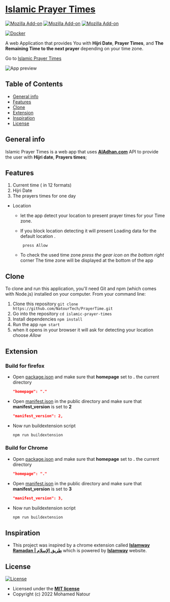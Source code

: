 # [Islamic Prayer Times](https://m-hafez22.github.io/islamic-prayer-times/)

[![Mozilla Add-on](https://img.shields.io/amo/users/islamic-prayer-times?style=social&logo=firefox)](https://addons.mozilla.org/en-US/firefox/addon/islamic-prayer-times/)
[![Mozilla Add-on](https://img.shields.io/amo/dw/islamic-prayer-times?style=social&logo=firefox)](https://addons.mozilla.org/en-US/firefox/addon/islamic-prayer-times/)
[![Mozilla Add-on](https://img.shields.io/amo/stars/islamic-prayer-times?style=falt&logo=firefox)](https://addons.mozilla.org/en-US/firefox/addon/islamic-prayer-times/)

[![Docker](https://img.shields.io/badge/-Docker_Image-2497EC?style=for-the-badge&logoColor=fff&logo=docker)](https://hub.docker.com/r/mohamedhafez/islamic_prayer_times)

A web Application that provides You with **Hijri Date**, **Prayer Times**, and **The Remaining Time to the next prayer** depending on your time zone.

Go to [Islamic Prayer Times](https://m-hafez22.github.io/islamic-prayer-times/)

![App preview](https://pbs.twimg.com/media/Fbff2VwXkAQ4knt?format=jpg&name=large)

## Table of Contents

- [General info](#general-info)
- [Features](#features)
- [Clone](#clone)
- [Extension](#extension)
- [Inspiration](#inspiration)
- [License](#license)

## General info

Islamic Prayer Times is a web app that uses **[AlAdhan.com](https://aladhan.com/prayer-times-api)** API to provide the user with **Hijri date**, **Prayers times**;


## Features

1. Current time ( in 12 formats)
2. Hijri Date
3. The prayers times for one day



- Location
  - let the app detect your location to present prayer times for your Time zone.
  - If you block location detecting it will present Loading data for the default location .
  
         press Allow
  
  - To check the used time zone *press the gear icon on the bottom right* corner The time zone will be displayed at the bottom of the app

## Clone

To clone and run this application, you'll need Git and npm (which comes with Node.js) installed on your computer.
From your command line:

1. Clone this repository
  `git clone https://github.com/NatourTech/PrayerTime.git`
2. Go into the repository
  `cd islamic-prayer-times`
3. Install dependencies
  `npm install`
4. Run the app
  `npm start`
5. when it opens in your browser it will ask for detecting your location choose *Allow*

## Extension



### Build for firefox

- Open [package.json](./package.json) and make sure that **homepage** set to **.** the current directory

  ```json
  "homepage": "."
  ```

- Open [manifest.json](./public/manifest.json) in the public directory and make sure that **manifest_version** is set to **2**

  ```json
  "manifest_version": 2,
  ```

- Now run buildextension script

  ```bash
  npm run buildextension
  ```

### Build for Chrome

- Open [package.json](./package.json) and make sure that **homepage** set to **.** the current directory

  ```json
  "homepage": "."
  ```

- Open [manifest.json](./public/manifest.json) in the public directory and make sure that **manifest_version** is set to **3**

  ```json
  "manifest_version": 3,
  ```

- Now run buildextension script

  ```bash
  npm run buildextension
  ```

## Inspiration

- This project was inspired by a chrome extension called **[Islamway Ramadan | طريق الإسلام](https://chrome.google.com/webstore/detail/islamway-ramadan-%D8%B7%D8%B1%D9%8A%D9%82-%D8%A7%D9%84%D8%A5/mcbgkoikidgnmbekipnnhhhjhcaioflb)** which is powered by **[Islamway](https://ar.islamway.net/)** website.

## License

[![License](http://img.shields.io/:license-mit-blue.svg?style=flat-square)](http://badges.mit-license.org)

- Licensed under the **[MIT license](LICENSE)**
- Copyright (c) 2022 Mohamed Natour
